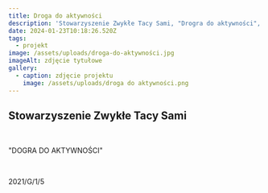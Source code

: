 ```yaml
---
title: Droga do aktywności
description: 'Stowarzyszenie Zwykłe Tacy Sami, "Drogra do aktywności", 2021/G/1/5'
date: 2024-01-23T10:18:26.520Z
tags:
  - projekt
image: /assets/uploads/droga-do-aktywności.jpg
imageAlt: zdjęcie tytułowe
gallery:
  - caption: zdjęcie projektu
    image: /assets/uploads/droga do aktywności.png
---
```

## Stowarzyszenie Zwykłe Tacy Sami

<br>

"DOGRA DO AKTYWNOŚCI"

<br>

2021/G/1/5
